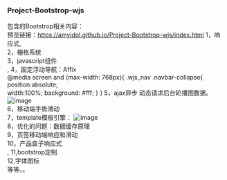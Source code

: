 ### Project-Bootstrop-wjs
包含的Bootstrop相关内容：</br>
预览链接：https://amyidol.github.io/Project-Bootstrop-wjs/index.html
1，响应式,</br>
2，栅格系统</br>
3，javascript组件</br>,
4，固定浮动导航：Affix</br>
	@media screen and (max-width: 768px){
  		.wjs_nav .navbar-collapse{
  	 	 position:absolute;  
  	 	 width:100%;
  	 	 background: #fff;
  		}
	}
5，ajax异步 动态请求后台轮播图数据。</br>
![image](https://raw.githubusercontent.com/wiki/Amyidol/Project-Bootstrop-wjs/001.png)</br>
6，移动端手势滑动</br>
7，template模板引擎：
![image](https://raw.githubusercontent.com/wiki/Amyidol/Project-Bootstrop-wjs/002.png)</br>
8，优化的问题：数据缓存原理</br>
9，页签移动端响应和滑动</br>
10，产品盒子响应式</br>,
11,bootstrop定制</br>
12,字体图标</br>
等等。。



